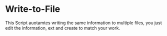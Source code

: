 # Write-to-File
This Script auotamtes writing the same information to multiple files, you just 
edit the information, ext and create to match your work.

